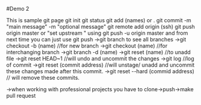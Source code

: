 #Demo 2

This is sample git page 
git init
git status
git add (names) or .
git commit -m "main message" -m "optional message"
git remote add origin (ssh)
git push origin master or "set upstream " using git push -u origin master and from next time you can just use git push
->git branch to see all branches
->git checkout -b (name) //for new branch
->git checkout (name) //for interchanging branch
->git branch -d (name)
->git reset (name) //to unadd file
->git reset HEAD~1 //will undo and uncommit the changes
->git log //log of commit
->git reset (commit address) //will unstage/ unadd  and uncommit these changes made after this commit.
->git reset --hard (commid address) // will remove these commits.


->when working with professional projects you have to clone->push->make pull request